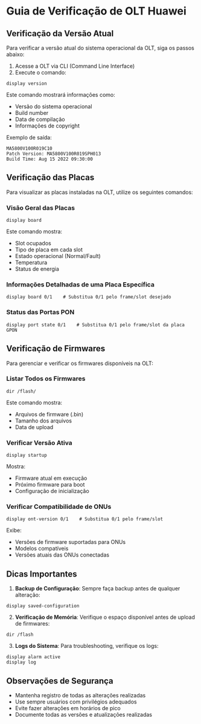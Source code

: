 # Guia de Verificação de OLT Huawei

## Verificação da Versão Atual

Para verificar a versão atual do sistema operacional da OLT, siga os passos abaixo:

1. Acesse a OLT via CLI (Command Line Interface)
2. Execute o comando:

```
display version
```

Este comando mostrará informações como:

- Versão do sistema operacional
- Build number
- Data de compilação
- Informações de copyright

Exemplo de saída:

```
MA5800V100R019C10
Patch Version: MA5800V100R019SPH013
Build Time: Aug 15 2022 09:30:00
```

## Verificação das Placas

Para visualizar as placas instaladas na OLT, utilize os seguintes comandos:

### Visão Geral das Placas

```
display board
```

Este comando mostra:

- Slot ocupados
- Tipo de placa em cada slot
- Estado operacional (Normal/Fault)
- Temperatura
- Status de energia

### Informações Detalhadas de uma Placa Específica

```
display board 0/1    # Substitua 0/1 pelo frame/slot desejado
```

### Status das Portas PON

```
display port state 0/1    # Substitua 0/1 pelo frame/slot da placa GPON
```

## Verificação de Firmwares

Para gerenciar e verificar os firmwares disponíveis na OLT:

### Listar Todos os Firmwares

```
dir /flash/
```

Este comando mostra:

- Arquivos de firmware (.bin)
- Tamanho dos arquivos
- Data de upload

### Verificar Versão Ativa

```
display startup
```

Mostra:

- Firmware atual em execução
- Próximo firmware para boot
- Configuração de inicialização

### Verificar Compatibilidade de ONUs

```
display ont-version 0/1    # Substitua 0/1 pelo frame/slot
```

Exibe:

- Versões de firmware suportadas para ONUs
- Modelos compatíveis
- Versões atuais das ONUs conectadas

## Dicas Importantes

1. **Backup de Configuração**: Sempre faça backup antes de qualquer alteração:

```
display saved-configuration
```

2. **Verificação de Memória**: Verifique o espaço disponível antes de upload de firmwares:

```
dir /flash
```

3. **Logs do Sistema**: Para troubleshooting, verifique os logs:

```
display alarm active
display log
```

## Observações de Segurança

- Mantenha registro de todas as alterações realizadas
- Use sempre usuários com privilégios adequados
- Evite fazer alterações em horários de pico
- Documente todas as versões e atualizações realizadas
